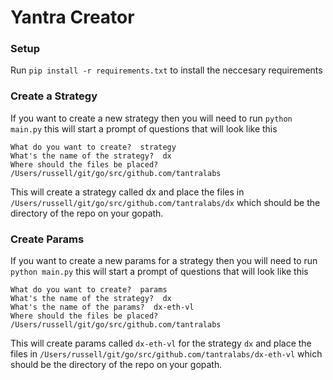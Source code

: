# Yantra Creator
### Setup
Run `pip install -r requirements.txt` to install the neccesary requirements 
### Create a Strategy
If you want to create a new strategy then you will need to run `python main.py` this will start a prompt of questions that will look like this

```What do you want to do?  create
What do you want to create?  strategy
What's the name of the strategy?  dx
Where should the files be placed?  /Users/russell/git/go/src/github.com/tantralabs
```

This will create a strategy called dx and place the files in `/Users/russell/git/go/src/github.com/tantralabs/dx` 
which should be the directory of the repo on your gopath. 

### Create Params
If you want to create a new params for a strategy then you will need to run `python main.py` this will start a prompt of questions that will look like this

```What do you want to do?  create
What do you want to create?  params
What's the name of the strategy?  dx
What's the name of the params?  dx-eth-vl
Where should the files be placed?  /Users/russell/git/go/src/github.com/tantralabs
```

This will create params called `dx-eth-vl` for the strategy `dx` and place the files in `/Users/russell/git/go/src/github.com/tantralabs/dx-eth-vl` 
which should be the directory of the repo on your gopath. 
